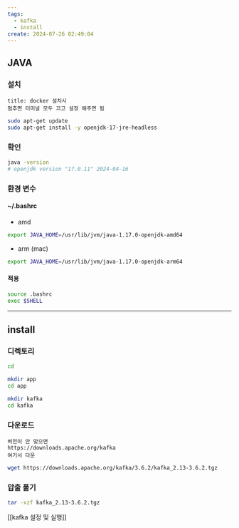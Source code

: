 ```yaml
---
tags:
  - kafka
  - install
create: 2024-07-26 02:49:04
---
```



## JAVA

### 설치

```ad-attention
title: docker 설치시
멈추면 터미널 모두 끄고 설정 해주면 됨
```

```sh
sudo apt-get update
sudo apt-get install -y openjdk-17-jre-headless
```

### 확인

```sh
java -version
# openjdk version "17.0.11" 2024-04-16
```


### 환경 변수

#### ~/.bashrc
- amd
```sh title:.bashrc
export JAVA_HOME=/usr/lib/jvm/java-1.17.0-openjdk-amd64
```

- arm (mac)
```sh title:.bashrc
export JAVA_HOME=/usr/lib/jvm/java-1.17.0-openjdk-arm64
```


#### 적용
```sh
source .bashrc
exec $SHELL
```



---
## install


### 디렉토리

```sh
cd

mkdir app
cd app

mkdir kafka
cd kafka
```

### 다운로드
```ad-attention
버전이 안 맞으면
https://downloads.apache.org/kafka
여기서 다운
```

```sh
wget https://downloads.apache.org/kafka/3.6.2/kafka_2.13-3.6.2.tgz
```


### 압출 풀기
```sh
tar -xzf kafka_2.13-3.6.2.tgz
```



[[kafka 설정 및 실행]]
